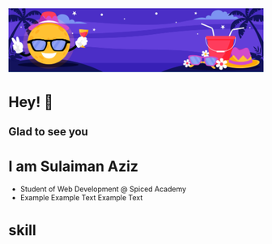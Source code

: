 <img src="9960913.jpg"/>

# Hey! 👋
## Glad to see you 

# I am Sulaiman Aziz

- Student of Web Development @ Spiced Academy 
- Example Example Text Example Text 

# skill
